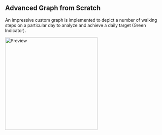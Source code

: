 ## Advanced Graph from Scratch

An impressive custom graph is implemented to depict a number of walking steps on a particular day to analyze and achieve a daily target (Green Indicator). 

<img src="https://user-images.githubusercontent.com/93727769/159309027-708784cc-50fe-40eb-bcf8-225ec5c99da8.png" alt="Preview" width=300>

